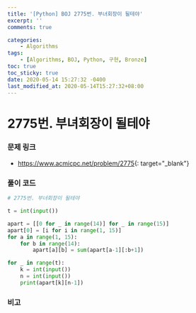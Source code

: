 ```yaml
---
title: '[Python] BOJ 2775번. 부녀회장이 될테야'
excerpt: ''
comments: true

categories:
    - Algorithms
tags:
    - [Algorithms, BOJ, Python, 구현, Bronze]
toc: true
toc_sticky: true
date: 2020-05-14 15:27:32 -0400
last_modified_at: 2020-05-14T15:27:32+08:00
---
```


# 2775번. 부녀회장이 될테야

### 문제 링크

-   <https://www.acmicpc.net/problem/2775>{: target="\_blank"}

### 풀이 코드

```python
# 2775번. 부녀회장이 될테야

t = int(input())

apart = [[0 for _ in range(14)] for _ in range(15)]
apart[0] = [i for i in range(1, 15)]
for a in range(1, 15):
    for b in range(14):
        apart[a][b] = sum(apart[a-1][:b+1])

for _ in range(t):
    k = int(input())
    n = int(input())
    print(apart[k][n-1])
```

### 비고
